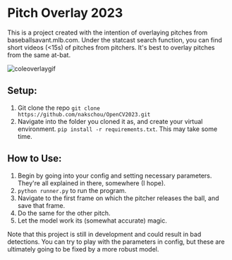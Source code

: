 # Pitch Overlay 2023
This is a project created with the intention of overlaying pitches from baseballsavant.mlb.com. Under the statcast search function, you can find short videos (<15s) of pitches from pitchers. It's best to overlay pitches from the same at-bat.

![coleoverlaygif](https://github.com/nakschou/PitchOverlay/assets/87676813/1b0dccf9-c72e-4259-86f2-860e2c81edd2)

## Setup:
1. Git clone the repo ```git clone https://github.com/nakschou/OpenCV2023.git```
2. Navigate into the folder you cloned it as, and create your virtual environment. ```pip install -r requirements.txt```. This may take some time.

## How to Use:
1. Begin by going into your config and setting necessary parameters. They're all explained in there, somewhere (I hope).
2. ```python runner.py``` to run the program.
3. Navigate to the first frame on which the pitcher releases the ball, and save that frame.
4. Do the same for the other pitch.
5. Let the model work its (somewhat accurate) magic.

Note that this project is still in development and could result in bad detections. You can try to play with the parameters in config, but these are ultimately going to be fixed by a more robust model.
